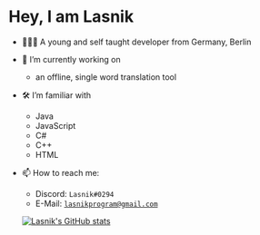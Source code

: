 <h1> Hey, I am Lasnik </h1>

- 👨🏻‍💻 A young and self taught developer from Germany, Berlin

- 🔭 I’m currently working on
  - an offline, single word translation tool
  
- 🛠 I’m familiar with
  - Java
  - JavaScript
  - C#
  - C++
  - HTML

- 📫 How to reach me:
  - Discord:  ```Lasnik#0294```
  - E-Mail:   [```lasnikprogram@gmail.com```](mailto:lasnikprogram@gmail.com)
  
  [![Lasnik's GitHub stats](https://github-readme-stats.vercel.app/api?username=lasnikprogram)](https://github.com/anuraghazra/github-readme-stats)
  
